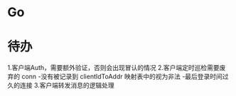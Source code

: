 # Go

# 待办
1.客户端Auth，需要额外验证，否则会出现冒认的情况
2.客户端定时巡检需要废弃的 conn
-没有被记录到 clientIdToAddr 映射表中的视为非法
-最后登录时间过久的连接
3.客户端转发消息的逻辑处理